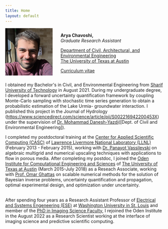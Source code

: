 ```yaml
---
title: Home
layout: default
---
```


<div id="twosided">
<div id="left" style="float: left; max-width: 30%;border: 10px"> 
    <img src="images/image.jpeg" />
</div>
<div id="right" style="float: right; width: 65%; vertical-align: middle;">
<p> <b>Arya Chavoshi, </b> <br> <em>Graduate Research Assistant</em> </p>
<p> <a href="https://www.caee.utexas.edu" target="blank">Department of Civil, Architectural, and Environmental Engineering</a><br>
<a href="https://utexas.edu" target="blank">The University of Texas at Austin</a></p>
<p> <a href="files/CV.pdf">Curriculum vitae </a> </p>
</div>
</div>
<div id="clearer" style="clear: both"> </div>

I obtained my Bachelor's in Civil, and Environmental Engineering from [Sharif University of Technology](https://www.sharif.edu) in August 2021. During my undergraduate degree, I developed a forward uncertainty quantification framework by coupling Monte-Carlo sampling with stochastic time series generation to obtain a probabilistic estimation of the Lake Urmia- groundwater interaction. I published this project in the Journal of Hydrology (https://www.sciencedirect.com/science/article/pii/S002216942200453X) under the supervision of [Dr. Mohammad Danesh-Yazdi](http://sina.sharif.edu/~danesh/)([Dept. of Civil and Environmental Engineering]).

I completed my postdoctoral training at the [Center for Applied Scientific Computing (CASC)](http://computation.llnl.gov/casc/) of [Lawrence Livermore National Laboratory (LLNL)](https://llnl.gov/) (February 2013 - February 2015), working with [Dr. Panayot Vassilevski](http://people.llnl.gov/vassilevski1) on algebraic multigrid and numerical upscaling techniques with applications to flow in porous media. After completing my postdoc, I joined the [Oden Institute for Computational Engineering and Sciences](http://oden.utexas.edu/) of [The University of Texas at Austin](http://utexas.edu/) (March 2015-July 2018) as a Reseach Associate, working with [Prof. Omar Ghattas](http://users.oden.utexas.edu/~omar) on scalable numerical methods for the solution of Bayesian inverse problems, uncertainty quantification and propagation, optimal experimental design, and optimization under uncertainty.<br><br>

After spending four years as a Research Assistant Professor of [Electrical and Systems Engeneering (ESE)](https://ese.wustl.edu/Pages/default.aspx) at [Washington University in St. Louis](https://wustl.edu) and member of the [PhD in Imaging Science Faculty](https://engineering.wustl.edu/departments-faculty/interdisciplinary-degree-programs/imaging-science/Pages/default.aspx), I rejoined the Oden Institute in the August 2022 as a Research Scientist working at the interface of imaging science and predictive scientific computing.<br>





